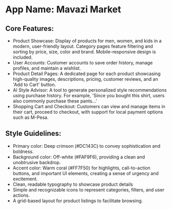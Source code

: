 # **App Name**: Mavazi Market

## Core Features:

- Product Showcase: Display of products for men, women, and kids in a modern, user-friendly layout. Category pages feature filtering and sorting by price, size, color and brand. Mobile-responsive design is included.
- User Accounts: Customer accounts to save order history, manage profiles, and maintain a wishlist.
- Product Detail Pages: A dedicated page for each product showcasing high-quality images, descriptions, pricing, customer reviews, and an 'Add to Cart' button.
- AI Style Advisor: A tool to generate personalized style recommendations using purchase history. For example, 'Since you bought this shirt, users also commonly purchase these pants...'
- Shopping Cart and Checkout: Customers can view and manage items in their cart, proceed to checkout, with support for local payment options such as M-Pesa.

## Style Guidelines:

- Primary color: Deep crimson (#DC143C) to convey sophistication and boldness.
- Background color: Off-white (#FAF9F6), providing a clean and unobtrusive backdrop.
- Accent color: Warm coral (#FF7F50) for highlights, call-to-action buttons, and important UI elements, creating a sense of urgency and excitement.
- Clean, readable typography to showcase product details
- Simple and recognizable icons to represent categories, filters, and user actions.
- A grid-based layout for product listings to facilitate browsing.